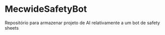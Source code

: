 # MecwideSafetyBot
Repositório para armazenar projeto de AI relativamente a um bot de safety sheets
